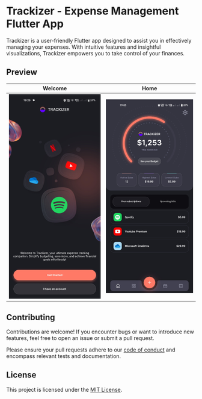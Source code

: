 # Trackizer - Expense Management Flutter App

Trackizer is a user-friendly Flutter app designed to assist you in effectively managing your expenses. With intuitive features and insightful visualizations, Trackizer empowers you to take control of your finances.

## Preview

| Welcome | Home |
|:---:|:---:|
| ![Welcome](assets/demo/WelcomeScreen.jpg) | ![Home](assets/demo/HomeScreen.jpg) |

## Contributing

Contributions are welcome! If you encounter bugs or want to introduce new features, feel free to open an issue or submit a pull request.

Please ensure your pull requests adhere to our [code of conduct](CODE_OF_CONDUCT.md) and encompass relevant tests and documentation.

## License

This project is licensed under the [MIT License](LICENSE.md).
